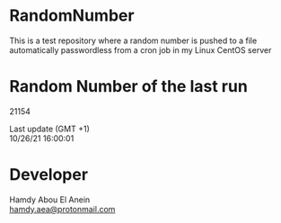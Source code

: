 # RandomNumber    
This is a test repository where a random number is pushed to a file automatically passwordless from a cron job in my Linux CentOS server    
# Random Number of the last run   
21154
      
Last update (GMT +1)    
10/26/21 16:00:01
# Developer    
Hamdy Abou El Anein   
hamdy.aea@protonmail.com
